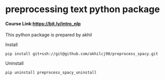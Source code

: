# preprocessing text python package

#### Course Link:https://bit.ly/intro_nlp

This python package is prepared by akhil

Install

`pip install git+ssh://git@github.com/akhilcj90/preprocess_spacy.git`

Uninstall

`pip uninstall preprocess_spacy_uninstall`